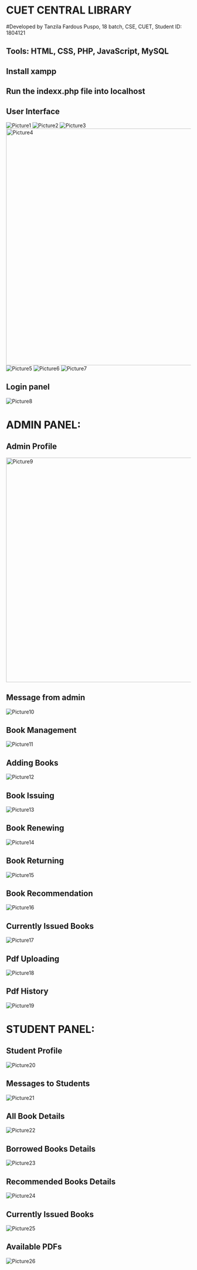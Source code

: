 # CUET CENTRAL LIBRARY 
#Developed by Tanzila Fardous Puspo, 18 batch, CSE, CUET, Student ID: 1804121
## Tools: HTML, CSS, PHP, JavaScript, MySQL

## Install xampp

## Run the indexx.php file into localhost

## User Interface
![Picture1](https://github.com/TanzilaFardousPuspo/CUET_CENTRAL_LIBRARY/assets/150069606/3fa85d31-0ead-45ec-8669-54456d36a18a)
![Picture2](https://github.com/TanzilaFardousPuspo/CUET_CENTRAL_LIBRARY/assets/150069606/48f66a39-cb55-4dcf-b164-6be152c36d00)
![Picture3](https://github.com/TanzilaFardousPuspo/CUET_CENTRAL_LIBRARY/assets/150069606/51df66d4-7263-4430-91d2-dc5dec9286c7)
<img width="644" alt="Picture4" src="https://github.com/TanzilaFardousPuspo/CUET_CENTRAL_LIBRARY/assets/150069606/d98e4816-c3ea-48c1-829f-4f79dd09881c">
![Picture5](https://github.com/TanzilaFardousPuspo/CUET_CENTRAL_LIBRARY/assets/150069606/3f7624b3-1962-4fa3-9540-d7c42720406d)
![Picture6](https://github.com/TanzilaFardousPuspo/CUET_CENTRAL_LIBRARY/assets/150069606/78200f28-c79c-45e2-9422-dfbf7f3fe40b)
![Picture7](https://github.com/TanzilaFardousPuspo/CUET_CENTRAL_LIBRARY/assets/150069606/7ce64fa4-ccdf-47cf-9353-c1cb95e7bda1)

## Login panel
![Picture8](https://github.com/TanzilaFardousPuspo/CUET_CENTRAL_LIBRARY/assets/150069606/f55503d5-3b00-4cc6-8388-46c1d98f02cc)
# ADMIN PANEL:

## Admin Profile

<img width="611" alt="Picture9" src="https://github.com/TanzilaFardousPuspo/CUET_CENTRAL_LIBRARY/assets/150069606/45aca1b6-19c6-428f-bc71-0076f2cd6509">

## Message from admin

![Picture10](https://github.com/TanzilaFardousPuspo/CUET_CENTRAL_LIBRARY/assets/150069606/eff5cf79-8d89-4eaf-9152-cfba87853693)
## Book Management
![Picture11](https://github.com/TanzilaFardousPuspo/CUET_CENTRAL_LIBRARY/assets/150069606/f5fe5858-dc45-42d3-8cdd-6cb6a2f7e2fd)
## Adding Books
![Picture12](https://github.com/TanzilaFardousPuspo/CUET_CENTRAL_LIBRARY/assets/150069606/435c9c20-9c48-484a-a4b1-576e1879dc2e)
## Book Issuing
![Picture13](https://github.com/TanzilaFardousPuspo/CUET_CENTRAL_LIBRARY/assets/150069606/8e4a9ca9-55f6-45c9-8c79-80ae26c076cb)
## Book Renewing
![Picture14](https://github.com/TanzilaFardousPuspo/CUET_CENTRAL_LIBRARY/assets/150069606/93391f9f-5421-48f2-af9f-ee5007d13dd2)
## Book Returning
![Picture15](https://github.com/TanzilaFardousPuspo/CUET_CENTRAL_LIBRARY/assets/150069606/990c1349-08f3-4375-b43c-642d4468bb2b)
## Book Recommendation
![Picture16](https://github.com/TanzilaFardousPuspo/CUET_CENTRAL_LIBRARY/assets/150069606/ca968ef8-e8c5-428b-a34b-e94565b116f1)
## Currently Issued Books 
![Picture17](https://github.com/TanzilaFardousPuspo/CUET_CENTRAL_LIBRARY/assets/150069606/9c1d3a03-2cd8-49a7-a05c-88cf6590a08c)
## Pdf Uploading
![Picture18](https://github.com/TanzilaFardousPuspo/CUET_CENTRAL_LIBRARY/assets/150069606/4848f1b4-7393-413e-a204-11c0e2dfb440)
## Pdf History
![Picture19](https://github.com/TanzilaFardousPuspo/CUET_CENTRAL_LIBRARY/assets/150069606/d17fbb77-7274-4d6d-82f7-c1ac38b6cf42)

# STUDENT PANEL:

## Student Profile
![Picture20](https://github.com/TanzilaFardousPuspo/CUET_CENTRAL_LIBRARY/assets/150069606/674f1b06-9302-4f1e-b80b-e2edbeeb26e4)
## Messages to Students
![Picture21](https://github.com/TanzilaFardousPuspo/CUET_CENTRAL_LIBRARY/assets/150069606/b8cbcddb-6430-40dc-b598-1ac12282d8a8)
## All Book Details
![Picture22](https://github.com/TanzilaFardousPuspo/CUET_CENTRAL_LIBRARY/assets/150069606/b6e7da01-9a6d-49dc-8733-9757c4c37285)
## Borrowed Books Details
![Picture23](https://github.com/TanzilaFardousPuspo/CUET_CENTRAL_LIBRARY/assets/150069606/bff43cba-1c74-4cf4-a658-85acd6943781)
## Recommended Books Details
![Picture24](https://github.com/TanzilaFardousPuspo/CUET_CENTRAL_LIBRARY/assets/150069606/0f3a4c59-922d-450c-8e6f-b25f50a57668)
## Currently Issued Books
![Picture25](https://github.com/TanzilaFardousPuspo/CUET_CENTRAL_LIBRARY/assets/150069606/8fe4bd30-66c4-48ac-a843-9ea71238faa9)
## Available PDFs
![Picture26](https://github.com/TanzilaFardousPuspo/CUET_CENTRAL_LIBRARY/assets/150069606/9c794cf9-bf85-4ad5-9445-024e4293a57c)
